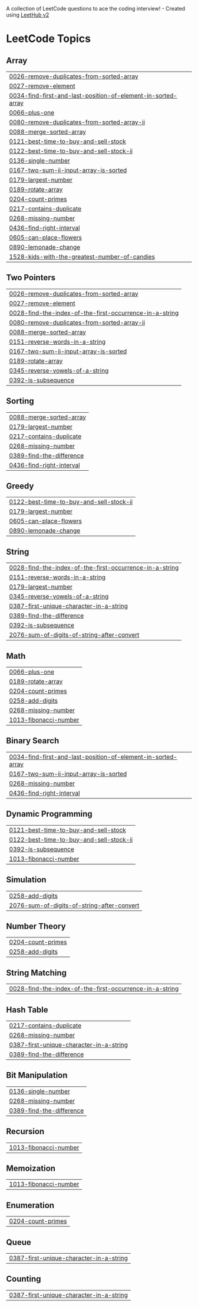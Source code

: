 A collection of LeetCode questions to ace the coding interview! - Created using [LeetHub v2](https://github.com/arunbhardwaj/LeetHub-2.0)
<!---LeetCode Topics Start-->
# LeetCode Topics
## Array
|  |
| ------- |
| [0026-remove-duplicates-from-sorted-array](https://github.com/PendemLikhitha/LittleLeetCoder/tree/master/0026-remove-duplicates-from-sorted-array) |
| [0027-remove-element](https://github.com/PendemLikhitha/LittleLeetCoder/tree/master/0027-remove-element) |
| [0034-find-first-and-last-position-of-element-in-sorted-array](https://github.com/PendemLikhitha/LittleLeetCoder/tree/master/0034-find-first-and-last-position-of-element-in-sorted-array) |
| [0066-plus-one](https://github.com/PendemLikhitha/LittleLeetCoder/tree/master/0066-plus-one) |
| [0080-remove-duplicates-from-sorted-array-ii](https://github.com/PendemLikhitha/LittleLeetCoder/tree/master/0080-remove-duplicates-from-sorted-array-ii) |
| [0088-merge-sorted-array](https://github.com/PendemLikhitha/LittleLeetCoder/tree/master/0088-merge-sorted-array) |
| [0121-best-time-to-buy-and-sell-stock](https://github.com/PendemLikhitha/LittleLeetCoder/tree/master/0121-best-time-to-buy-and-sell-stock) |
| [0122-best-time-to-buy-and-sell-stock-ii](https://github.com/PendemLikhitha/LittleLeetCoder/tree/master/0122-best-time-to-buy-and-sell-stock-ii) |
| [0136-single-number](https://github.com/PendemLikhitha/LittleLeetCoder/tree/master/0136-single-number) |
| [0167-two-sum-ii-input-array-is-sorted](https://github.com/PendemLikhitha/LittleLeetCoder/tree/master/0167-two-sum-ii-input-array-is-sorted) |
| [0179-largest-number](https://github.com/PendemLikhitha/LittleLeetCoder/tree/master/0179-largest-number) |
| [0189-rotate-array](https://github.com/PendemLikhitha/LittleLeetCoder/tree/master/0189-rotate-array) |
| [0204-count-primes](https://github.com/PendemLikhitha/LittleLeetCoder/tree/master/0204-count-primes) |
| [0217-contains-duplicate](https://github.com/PendemLikhitha/LittleLeetCoder/tree/master/0217-contains-duplicate) |
| [0268-missing-number](https://github.com/PendemLikhitha/LittleLeetCoder/tree/master/0268-missing-number) |
| [0436-find-right-interval](https://github.com/PendemLikhitha/LittleLeetCoder/tree/master/0436-find-right-interval) |
| [0605-can-place-flowers](https://github.com/PendemLikhitha/LittleLeetCoder/tree/master/0605-can-place-flowers) |
| [0890-lemonade-change](https://github.com/PendemLikhitha/LittleLeetCoder/tree/master/0890-lemonade-change) |
| [1528-kids-with-the-greatest-number-of-candies](https://github.com/PendemLikhitha/LittleLeetCoder/tree/master/1528-kids-with-the-greatest-number-of-candies) |
## Two Pointers
|  |
| ------- |
| [0026-remove-duplicates-from-sorted-array](https://github.com/PendemLikhitha/LittleLeetCoder/tree/master/0026-remove-duplicates-from-sorted-array) |
| [0027-remove-element](https://github.com/PendemLikhitha/LittleLeetCoder/tree/master/0027-remove-element) |
| [0028-find-the-index-of-the-first-occurrence-in-a-string](https://github.com/PendemLikhitha/LittleLeetCoder/tree/master/0028-find-the-index-of-the-first-occurrence-in-a-string) |
| [0080-remove-duplicates-from-sorted-array-ii](https://github.com/PendemLikhitha/LittleLeetCoder/tree/master/0080-remove-duplicates-from-sorted-array-ii) |
| [0088-merge-sorted-array](https://github.com/PendemLikhitha/LittleLeetCoder/tree/master/0088-merge-sorted-array) |
| [0151-reverse-words-in-a-string](https://github.com/PendemLikhitha/LittleLeetCoder/tree/master/0151-reverse-words-in-a-string) |
| [0167-two-sum-ii-input-array-is-sorted](https://github.com/PendemLikhitha/LittleLeetCoder/tree/master/0167-two-sum-ii-input-array-is-sorted) |
| [0189-rotate-array](https://github.com/PendemLikhitha/LittleLeetCoder/tree/master/0189-rotate-array) |
| [0345-reverse-vowels-of-a-string](https://github.com/PendemLikhitha/LittleLeetCoder/tree/master/0345-reverse-vowels-of-a-string) |
| [0392-is-subsequence](https://github.com/PendemLikhitha/LittleLeetCoder/tree/master/0392-is-subsequence) |
## Sorting
|  |
| ------- |
| [0088-merge-sorted-array](https://github.com/PendemLikhitha/LittleLeetCoder/tree/master/0088-merge-sorted-array) |
| [0179-largest-number](https://github.com/PendemLikhitha/LittleLeetCoder/tree/master/0179-largest-number) |
| [0217-contains-duplicate](https://github.com/PendemLikhitha/LittleLeetCoder/tree/master/0217-contains-duplicate) |
| [0268-missing-number](https://github.com/PendemLikhitha/LittleLeetCoder/tree/master/0268-missing-number) |
| [0389-find-the-difference](https://github.com/PendemLikhitha/LittleLeetCoder/tree/master/0389-find-the-difference) |
| [0436-find-right-interval](https://github.com/PendemLikhitha/LittleLeetCoder/tree/master/0436-find-right-interval) |
## Greedy
|  |
| ------- |
| [0122-best-time-to-buy-and-sell-stock-ii](https://github.com/PendemLikhitha/LittleLeetCoder/tree/master/0122-best-time-to-buy-and-sell-stock-ii) |
| [0179-largest-number](https://github.com/PendemLikhitha/LittleLeetCoder/tree/master/0179-largest-number) |
| [0605-can-place-flowers](https://github.com/PendemLikhitha/LittleLeetCoder/tree/master/0605-can-place-flowers) |
| [0890-lemonade-change](https://github.com/PendemLikhitha/LittleLeetCoder/tree/master/0890-lemonade-change) |
## String
|  |
| ------- |
| [0028-find-the-index-of-the-first-occurrence-in-a-string](https://github.com/PendemLikhitha/LittleLeetCoder/tree/master/0028-find-the-index-of-the-first-occurrence-in-a-string) |
| [0151-reverse-words-in-a-string](https://github.com/PendemLikhitha/LittleLeetCoder/tree/master/0151-reverse-words-in-a-string) |
| [0179-largest-number](https://github.com/PendemLikhitha/LittleLeetCoder/tree/master/0179-largest-number) |
| [0345-reverse-vowels-of-a-string](https://github.com/PendemLikhitha/LittleLeetCoder/tree/master/0345-reverse-vowels-of-a-string) |
| [0387-first-unique-character-in-a-string](https://github.com/PendemLikhitha/LittleLeetCoder/tree/master/0387-first-unique-character-in-a-string) |
| [0389-find-the-difference](https://github.com/PendemLikhitha/LittleLeetCoder/tree/master/0389-find-the-difference) |
| [0392-is-subsequence](https://github.com/PendemLikhitha/LittleLeetCoder/tree/master/0392-is-subsequence) |
| [2076-sum-of-digits-of-string-after-convert](https://github.com/PendemLikhitha/LittleLeetCoder/tree/master/2076-sum-of-digits-of-string-after-convert) |
## Math
|  |
| ------- |
| [0066-plus-one](https://github.com/PendemLikhitha/LittleLeetCoder/tree/master/0066-plus-one) |
| [0189-rotate-array](https://github.com/PendemLikhitha/LittleLeetCoder/tree/master/0189-rotate-array) |
| [0204-count-primes](https://github.com/PendemLikhitha/LittleLeetCoder/tree/master/0204-count-primes) |
| [0258-add-digits](https://github.com/PendemLikhitha/LittleLeetCoder/tree/master/0258-add-digits) |
| [0268-missing-number](https://github.com/PendemLikhitha/LittleLeetCoder/tree/master/0268-missing-number) |
| [1013-fibonacci-number](https://github.com/PendemLikhitha/LittleLeetCoder/tree/master/1013-fibonacci-number) |
## Binary Search
|  |
| ------- |
| [0034-find-first-and-last-position-of-element-in-sorted-array](https://github.com/PendemLikhitha/LittleLeetCoder/tree/master/0034-find-first-and-last-position-of-element-in-sorted-array) |
| [0167-two-sum-ii-input-array-is-sorted](https://github.com/PendemLikhitha/LittleLeetCoder/tree/master/0167-two-sum-ii-input-array-is-sorted) |
| [0268-missing-number](https://github.com/PendemLikhitha/LittleLeetCoder/tree/master/0268-missing-number) |
| [0436-find-right-interval](https://github.com/PendemLikhitha/LittleLeetCoder/tree/master/0436-find-right-interval) |
## Dynamic Programming
|  |
| ------- |
| [0121-best-time-to-buy-and-sell-stock](https://github.com/PendemLikhitha/LittleLeetCoder/tree/master/0121-best-time-to-buy-and-sell-stock) |
| [0122-best-time-to-buy-and-sell-stock-ii](https://github.com/PendemLikhitha/LittleLeetCoder/tree/master/0122-best-time-to-buy-and-sell-stock-ii) |
| [0392-is-subsequence](https://github.com/PendemLikhitha/LittleLeetCoder/tree/master/0392-is-subsequence) |
| [1013-fibonacci-number](https://github.com/PendemLikhitha/LittleLeetCoder/tree/master/1013-fibonacci-number) |
## Simulation
|  |
| ------- |
| [0258-add-digits](https://github.com/PendemLikhitha/LittleLeetCoder/tree/master/0258-add-digits) |
| [2076-sum-of-digits-of-string-after-convert](https://github.com/PendemLikhitha/LittleLeetCoder/tree/master/2076-sum-of-digits-of-string-after-convert) |
## Number Theory
|  |
| ------- |
| [0204-count-primes](https://github.com/PendemLikhitha/LittleLeetCoder/tree/master/0204-count-primes) |
| [0258-add-digits](https://github.com/PendemLikhitha/LittleLeetCoder/tree/master/0258-add-digits) |
## String Matching
|  |
| ------- |
| [0028-find-the-index-of-the-first-occurrence-in-a-string](https://github.com/PendemLikhitha/LittleLeetCoder/tree/master/0028-find-the-index-of-the-first-occurrence-in-a-string) |
## Hash Table
|  |
| ------- |
| [0217-contains-duplicate](https://github.com/PendemLikhitha/LittleLeetCoder/tree/master/0217-contains-duplicate) |
| [0268-missing-number](https://github.com/PendemLikhitha/LittleLeetCoder/tree/master/0268-missing-number) |
| [0387-first-unique-character-in-a-string](https://github.com/PendemLikhitha/LittleLeetCoder/tree/master/0387-first-unique-character-in-a-string) |
| [0389-find-the-difference](https://github.com/PendemLikhitha/LittleLeetCoder/tree/master/0389-find-the-difference) |
## Bit Manipulation
|  |
| ------- |
| [0136-single-number](https://github.com/PendemLikhitha/LittleLeetCoder/tree/master/0136-single-number) |
| [0268-missing-number](https://github.com/PendemLikhitha/LittleLeetCoder/tree/master/0268-missing-number) |
| [0389-find-the-difference](https://github.com/PendemLikhitha/LittleLeetCoder/tree/master/0389-find-the-difference) |
## Recursion
|  |
| ------- |
| [1013-fibonacci-number](https://github.com/PendemLikhitha/LittleLeetCoder/tree/master/1013-fibonacci-number) |
## Memoization
|  |
| ------- |
| [1013-fibonacci-number](https://github.com/PendemLikhitha/LittleLeetCoder/tree/master/1013-fibonacci-number) |
## Enumeration
|  |
| ------- |
| [0204-count-primes](https://github.com/PendemLikhitha/LittleLeetCoder/tree/master/0204-count-primes) |
## Queue
|  |
| ------- |
| [0387-first-unique-character-in-a-string](https://github.com/PendemLikhitha/LittleLeetCoder/tree/master/0387-first-unique-character-in-a-string) |
## Counting
|  |
| ------- |
| [0387-first-unique-character-in-a-string](https://github.com/PendemLikhitha/LittleLeetCoder/tree/master/0387-first-unique-character-in-a-string) |
<!---LeetCode Topics End-->